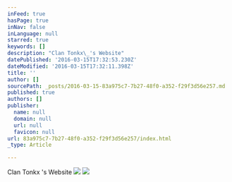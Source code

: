 ```yaml
---
inFeed: true
hasPage: true
inNav: false
inLanguage: null
starred: true
keywords: []
description: "Clan Tonkx\_'s Website"
datePublished: '2016-03-15T17:32:53.230Z'
dateModified: '2016-03-15T17:32:11.398Z'
title: ''
author: []
sourcePath: _posts/2016-03-15-83a975c7-7b27-48f0-a352-f29f3d56e257.md
published: true
authors: []
publisher:
  name: null
  domain: null
  url: null
  favicon: null
url: 83a975c7-7b27-48f0-a352-f29f3d56e257/index.html
_type: Article

---
```

Clan Tonkx 's Website
![](https://the-grid-user-content.s3-us-west-2.amazonaws.com/ebf99785-627f-49fe-910e-521a17989fff.jpg)
![](https://the-grid-user-content.s3-us-west-2.amazonaws.com/a1541bc4-97bb-435f-803a-20b987b1c218.jpg)